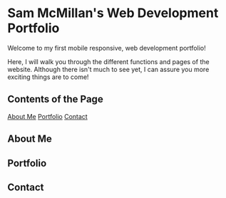 # Sam McMillan's Web Development Portfolio  
Welcome to my first mobile responsive, web development portfolio!  

Here, I will walk you through the different functions and pages of the website.  Although there isn't much to see yet, I can assure you more exciting things are to come!

## Contents of the Page
[About Me](##about-me)
[Portfolio](##portfolio)
[Contact](##contact)

## About Me

## Portfolio

## Contact
